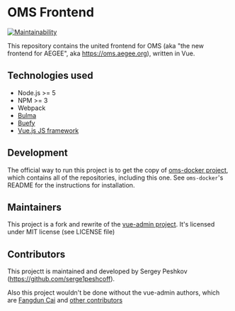 # OMS Frontend

[![Maintainability](https://api.codeclimate.com/v1/badges/fab731e5b48ec139320b/maintainability)](https://codeclimate.com/github/AEGEE/oms-frontend/maintainability)

This repository contains the united frontend for OMS (aka "the new frontend for AEGEE", aka https://oms.aegee.org), written in Vue.

## Technologies used

- Node.js >= 5
- NPM >= 3
- Webpack
- [Bulma](https://bulma.io/)
- [Buefy](https://buefy.github.io/#/)
- [Vue.js JS framework](https://vuejs.org/)

## Development

The official way to run this project is to get the copy of [oms-docker project](github.com/AEGEE/oms-docker), which contains all of the repositories, including this one. See `oms-docker`'s README for the instructions for installation.

## Maintainers

This project is a fork and rewrite of the [vue-admin project](https://github.com/vue-bulma/vue-admin). It's licensed under MIT license (see LICENSE file)

## Contributors

This projectt is maintained and developed by Sergey Peshkov (https://github.com/serge1peshcoff).

Also this project wouldn't be done without the vue-admin authors, which are [Fangdun Cai](https://twitter.com/_fundon) and [other contributors](https://github.com/vue-bulma/vue-admin/graphs/contributors)



